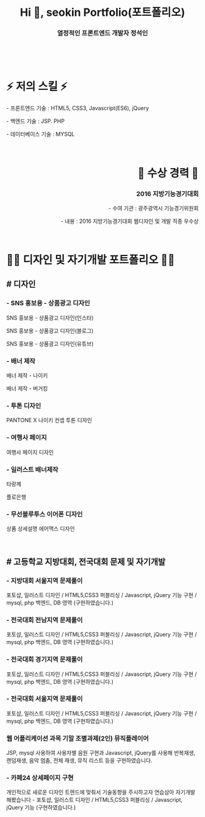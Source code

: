 <br>
<br>
<br>
<h1 align="center">Hi 👋, seokin Portfolio(포트폴리오)</h1>
<h3 align="center">열정적인 프론트엔드 개발자 정석인</h3>
<br>
<br>
<br>

<h1 align="left"> ⚡ 저의 스킬 ⚡ </h1>
<p align="left"> - 프론트엔드 기술 : HTML5, CSS3, Javascript(ES6), jQuery</p>
<p align="left"> - 백엔드 기술 : JSP. PHP</p>
<p align="left"> - 데이터베이스 기술 : MYSQL</p>

<br>

<h1 align="right"> 🥇 수상 경력 🥇 </h1>
<h3 align="right">2016 지방기능경기대회</h3>
<p align="right"> - 수여 기관 : 광주광역시 기능경기위원회</p>
<p align="right"> - 내용 : 2016 지방기능경기대회 웹디자인 및 개발 직종 우수상</p>

<br>

<h1 align="left"> 👨‍💻 디자인 및 자기개발 포트폴리오 👨‍💻 </h1>
<h2 align="left"># 디자인</h2>
<h3 align="left"> - SNS 홍보용 - 상품광고 디자인</h3>
<p align="left">SNS 홍보용 - 상품광고 디자인(인스타)</p>
<p align="left">SNS 홍보용 - 상품광고 디자인(블로그)</p>
<p align="left">SNS 홍보용 - 상품광고 디자인(유튜브)</p>
<h3 align="left"> - 배너 제작</h3>
<p align="left">배너 제작 - 나이키</p>
<p align="left">배너 제작 - 버거킹</p>
<h3 align="left"> - 투톤 디자인</h3>
<p align="left">PANTONE X 나이키 컨셉 투톤 디자인</p>
<h3 align="left"> - 여행사 페이지</h3>
<p align="left">여행사 페이지 디자인</p>
<h3 align="left"> - 일러스트 배너제작</h3>
<p align="left">타랑께</p>
<p align="left">플로은행</p>
<h3 align="left"> - 무선블루투스 이어폰 디자인</h3>
<p align="left">상품 상세설명 에어맥스 디자인</p>

<br>

<h2 align="left"># 고등학교 지방대회, 전국대회 문제 및 자기개발</h2>
<h3 align="left"> - 지방대회 서울지역 문제풀이</h3>
<p align="left">포토샵, 일러스트 디자인 / HTML5,CSS3 퍼블리싱 / Javascript, jQuery 기능 구현 / mysql, php 백엔드, DB 영역 (구현하였습니다.)</p>
<h3 align="left"> - 전국대회 전남지역 문제풀이</h3>
<p align="left">포토샵, 일러스트 디자인 / HTML5,CSS3 퍼블리싱 / Javascript, jQuery 기능 구현 / mysql, php 백엔드, DB 영역 (구현하였습니다.)</p>
<h3 align="left"> - 전국대회 경기지역 문제풀이</h3>
<p align="left">포토샵, 일러스트 디자인 / HTML5,CSS3 퍼블리싱 / Javascript, jQuery 기능 구현 / mysql, php 백엔드, DB 영역 (구현하였습니다.)</p>
<h3 align="left"> - 전국대회 서울지역 문제풀이</h3>
<p align="left">포토샵, 일러스트 디자인 / HTML5,CSS3 퍼블리싱 / Javascript, jQuery 기능 구현 / mysql, php 백엔드, DB 영역 (구현하였습니다.)</p>
<h3 align="left">웹 어플리케이션 과목 기말 조별과제(2인) 뮤직플레이어</h3>
<p align="left">JSP, mysql 사용하여 사용자별 음원 구현과 Javascript, jQuery를 사용해 반복재생, 랜덤재생, 음악 멈춤, 전체 재생, 뮤직 리스트 등을 구현하였습니다.</p>
<h3 align="left"> - 카페24 상세페이지 구현</h3>
<p align="left">개인적으로 새로운 디자인 트렌드에 맞춰서 기술동향을 주시하고자 연습삼아 자기개발 해봤습니다 - 포토샵, 일러스트 디자인 / HTML5,CSS3 퍼블리싱 / Javascript, jQuery 기능 (구현하였습니다.)</p>
